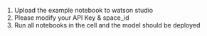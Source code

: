 1. Upload the example notebook to watson studio
2. Please modify your API Key & space_id
3. Run all notebooks in the cell and the model should be deployed